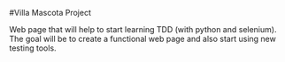 #Villa Mascota Project

Web page that will help to start learning TDD (with python and selenium).
The goal will be to create a functional web page and also start using new testing tools.

